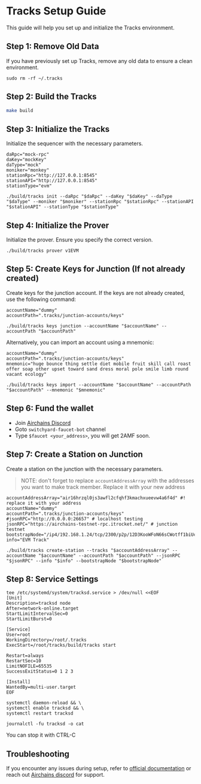 
# Tracks Setup Guide
This guide will help you set up and initialize the Tracks environment.

## Step 1: Remove Old Data

If you have previously set up Tracks, remove any old data to ensure a clean environment.

```shell
sudo rm -rf ~/.tracks
```
## Step 2: Build  the Tracks

```bash
make build
```

## Step 3: Initialize the Tracks

Initialize the sequencer with the necessary parameters.

```shell
daRpc="mock-rpc"
daKey="mockKey"
daType="mock"
moniker="monkey"
stationRpc="http://127.0.0.1:8545"
stationAPI="http://127.0.0.1:8545"
stationType="evm" 

./build/tracks init --daRpc "$daRpc" --daKey "$daKey" --daType "$daType" --moniker "$moniker" --stationRpc "$stationRpc" --stationAPI "$stationAPI" --stationType "$stationType"
```

## Step 4: Initialize the Prover

Initialize the prover. Ensure you specify the correct version.

```shell
./build/tracks prover v1EVM
```

## Step 5: Create Keys for Junction (If not already created)

Create keys for the junction account. If the keys are not already created, use the following command:

```shell
accountName="dummy"
accountPath=".tracks/junction-accounts/keys"

./build/tracks keys junction --accountName "$accountName" --accountPath "$accountPath"
```

Alternatively, you can import an account using a mnemonic:

```shell 
accountName="dummy"
accountPath=".tracks/junction-accounts/keys"
mnemonic="huge bounce thing settle diet mobile fruit skill call roast offer soap other upset toward sand dress moral pole smile limb round vacant ecology"

./build/tracks keys import --accountName "$accountName" --accountPath "$accountPath" --mnemonic "$mnemonic"
```

## Step 6: Fund the wallet 
- Join [Airchains Discord ](https://discord.gg/airchains) 
- Goto `switchyard-faucet-bot` channel
- Type `$faucet <your_address>`, you will get 2AMF soon.

## Step 7: Create a Station on Junction

Create a station on the junction with the necessary parameters.
> NOTE: don't forget to replace `accountAddressArray` with the addresses you want to make track member. Replace it with  your new address 

```shell
accountAddressArray="air16hrzql0js3awfl2cfqhf3kmachxueevw4a6f4d" #! replace it with your address
accountName="dummy"
accountPath=".tracks/junction-accounts/keys"
#jsonRPC="http://0.0.0.0:26657" # localhost testing
jsonRPC="https://airchains-testnet-rpc.itrocket.net/" # junction testnet 
bootstrapNode="/ip4/192.168.1.24/tcp/2300/p2p/12D3KooWFoN66sCWotff1biUcnBE2vRTmYJRHJqZy27x1EpBB6AM"
info="EVM Track"

./build/tracks create-station --tracks "$accountAddressArray" --accountName "$accountName" --accountPath "$accountPath" --jsonRPC "$jsonRPC" --info "$info" --bootstrapNode "$bootstrapNode"
```

## Step 8: Service Settings

```shell
tee /etc/systemd/system/tracksd.service > /dev/null <<EOF
[Unit]
Description=tracksd node
After=network-online.target
StartLimitIntervalSec=0
StartLimitBurst=0

[Service]
User=root
WorkingDirectory=/root/.tracks
ExecStart=/root/tracks/build/tracks start

Restart=always
RestartSec=10
LimitNOFILE=65535
SuccessExitStatus=0 1 2 3

[Install]
WantedBy=multi-user.target
EOF
```

```shell
systemctl daemon-reload && \
systemctl enable tracksd && \
systemctl restart tracksd
```

```shell
journalctl -fu tracksd -o cat
```

You can stop it with CTRL-C


## Troubleshooting

If you encounter any issues during setup, refer to [official documentation](https://docs.airchains.io/rollups/evm-zk-rollup/system-requirements) or reach out [Airchains discord](https://discord.gg/airchains) for support.
